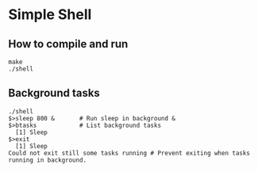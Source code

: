 # Simple Shell

## How to compile and run

```
make
./shell
```


## Background tasks

```
./shell
$>sleep 800 &       # Run sleep in background &
$>btasks            # List background tasks
  [1] Sleep
$>exit
  [1] Sleep
Could not exit still some tasks running # Prevent exiting when tasks running in background.
```

